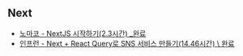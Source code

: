 ## Next

- [노마코 - NextJS 시작하기(2.3시간) \_완료](https://hyoon-share.notion.site/NextJS-2-3-f0da85fa041f4840aa2a670766556a9d)
- [인프런 - Next + React Query로 SNS 서비스 만들기(14.46시간) \ 완료](https://hyoon-share.notion.site/Next-React-Query-SNS-14-46-9156ee52e8794c82a1343abb319edb85?pvs=4)
